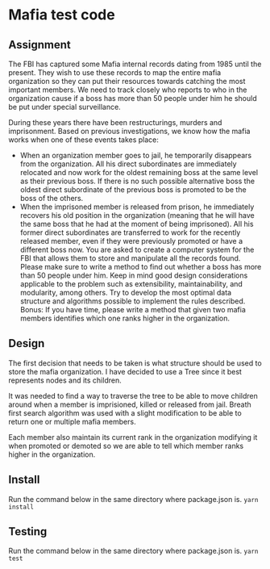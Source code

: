 # Mafia test code
## Assignment
The FBI has captured some Mafia internal records dating from 1985 until the present. They
wish to use these records to map the entire mafia organization so they can put their resources
towards catching the most important members. We need to track closely who reports to who
in the organization cause if a boss has more than 50 people under him he should be put under
special surveillance.

During these years there have been restructurings, murders and imprisonment. Based on
previous investigations, we know how the mafia works when one of these events takes place:
- When an organization member goes to jail, he temporarily disappears from the organization.
All his direct subordinates are immediately relocated and now work for the oldest remaining
boss at the same level as their previous boss. If there is no such possible alternative boss the
oldest direct subordinate of the previous boss is promoted to be the boss of the others.
- When the imprisoned member is released from prison, he immediately recovers his old
position in the organization (meaning that he will have the same boss that he had at the moment
of being imprisoned). All his former direct subordinates are transferred to work for the recently
released member, even if they were previously promoted or have a different boss now.
You are asked to create a computer system for the FBI that allows them to store and manipulate
all the records found. Please make sure to write a method to find out whether a boss has more
than 50 people under him.
Keep in mind good design considerations applicable to the problem such as extensibility,
maintainability, and modularity, among others. Try to develop the most optimal data structure
and algorithms possible to implement the rules described.
Bonus: If you have time, please write a method that given two mafia members identifies which one ranks higher in the organization.

## Design

The first decision that needs to be taken is what structure should be used to store the mafia organization. I have decided to use a Tree since it best represents nodes and its children.

It was needed to find a way to traverse the tree to be able to move children around when a member is imprisioned, killed or released from jail. Breath first search algorithm was used with a slight modification to be able to return one or multiple mafia members.

Each member also maintain its current rank in the organization modifying it when promoted or demoted so we are able to tell which member ranks higher in the organization.

## Install
Run the command below in the same directory where package.json is.
```yarn install```
## Testing
Run the command below in the same directory where package.json is.
```yarn test```

